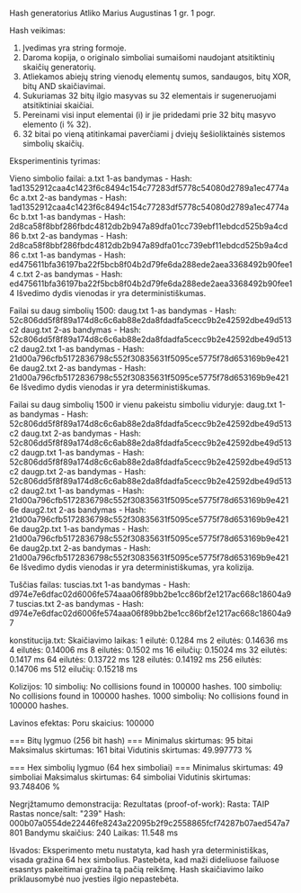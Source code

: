 Hash generatorius
Atliko Marius Augustinas 1 gr. 1 pogr.

Hash veikimas:
1. Įvedimas yra string formoje.
2. Daroma kopija, o originalo simboliai sumaišomi naudojant atsitiktinių skaičių generatorių.
3. Atliekamos abiejų string vienodų elementų sumos, sandaugos, bitų XOR, bitų AND skaičiavimai.
4. Sukuriamas 32 bitų ilgio masyvas su 32 elementais ir sugeneruojami atsitiktiniai skaičiai.
5. Pereinami visi input elementai (i) ir jie pridedami prie 32 bitų masyvo elemento (i % 32).
6. 32 bitai po vieną atitinkamai paverčiami į dviejų šešioliktainės sistemos simbolių skaičių.

Eksperimentinis tyrimas:

Vieno simbolio failai:
a.txt 1-as bandymas - Hash: 1ad1352912caa4c1423f6c8494c154c77283df5778c54080d2789a1ec4774a6c
a.txt 2-as bandymas - Hash: 1ad1352912caa4c1423f6c8494c154c77283df5778c54080d2789a1ec4774a6c
b.txt 1-as bandymas - Hash: 2d8ca58f8bbf286fbdc4812db2b947a89dfa01cc739ebf11ebdcd525b9a4cd86
b.txt 2-as bandymas - Hash: 2d8ca58f8bbf286fbdc4812db2b947a89dfa01cc739ebf11ebdcd525b9a4cd86
c.txt 1-as bandymas - Hash: ed475611bfa36197ba22f5bcb8f04b2d79fe6da288ede2aea3368492b90fee14
c.txt 2-as bandymas - Hash: ed475611bfa36197ba22f5bcb8f04b2d79fe6da288ede2aea3368492b90fee14
Išvedimo dydis vienodas ir yra deterministiškumas.

Failai su daug simbolių 1500:
daug.txt 1-as bandymas - Hash: 52c806dd5f8f89a174d8c6c6ab88e2da8fdadfa5cecc9b2e42592dbe49d513c2
daug.txt 2-as bandymas - Hash: 52c806dd5f8f89a174d8c6c6ab88e2da8fdadfa5cecc9b2e42592dbe49d513c2
daug2.txt 1-as bandymas - Hash: 21d00a796cfb5172836798c552f30835631f5095ce5775f78d653169b9e4216e
daug2.txt 2-as bandymas - Hash: 21d00a796cfb5172836798c552f30835631f5095ce5775f78d653169b9e4216e
Išvedimo dydis vienodas ir yra deterministiškumas.

Failai su daug simbolių 1500 ir vienu pakeistu simboliu viduryje:
daug.txt 1-as bandymas - Hash: 52c806dd5f8f89a174d8c6c6ab88e2da8fdadfa5cecc9b2e42592dbe49d513c2
daug.txt 2-as bandymas - Hash: 52c806dd5f8f89a174d8c6c6ab88e2da8fdadfa5cecc9b2e42592dbe49d513c2
daugp.txt 1-as bandymas - Hash: 52c806dd5f8f89a174d8c6c6ab88e2da8fdadfa5cecc9b2e42592dbe49d513c2
daugp.txt 2-as bandymas - Hash: 52c806dd5f8f89a174d8c6c6ab88e2da8fdadfa5cecc9b2e42592dbe49d513c2
daug2.txt 1-as bandymas - Hash: 21d00a796cfb5172836798c552f30835631f5095ce5775f78d653169b9e4216e
daug2.txt 2-as bandymas - Hash: 21d00a796cfb5172836798c552f30835631f5095ce5775f78d653169b9e4216e
daug2p.txt 1-as bandymas - Hash: 21d00a796cfb5172836798c552f30835631f5095ce5775f78d653169b9e4216e
daug2p.txt 2-as bandymas - Hash: 21d00a796cfb5172836798c552f30835631f5095ce5775f78d653169b9e4216e
Išvedimo dydis vienodas ir yra deterministiškumas, yra kolizija.

Tuščias failas:
tuscias.txt 1-as bandymas - Hash: d974e7e6dfac02d6006fe574aaa06f89bb2be1cc86bf2e1217ac668c18604a97
tuscias.txt 2-as bandymas - Hash: d974e7e6dfac02d6006fe574aaa06f89bb2be1cc86bf2e1217ac668c18604a97

konstitucija.txt:
Skaičiavimo laikas:
1 eilutė: 0.1284 ms
2 eilutės: 0.14636 ms
4 eilutės: 0.14006 ms
8 eilutės: 0.1502 ms
16 eilučių: 0.15024 ms
32 eilutės: 0.1417 ms
64 eilutės: 0.13722 ms
128 eilutės: 0.14192 ms
256 eilutės: 0.14706 ms
512 eilučių: 0.15218 ms

Kolizijos:
10 simbolių: No collisions found in 100000 hashes.
100 simbolių: No collisions found in 100000 hashes.
1000 simbolių: No collisions found in 100000 hashes.

Lavinos efektas:
Poru skaicius: 100000

=== Bitų lygmuo (256 bit hash) ===
Minimalus skirtumas: 95 bitai
Maksimalus skirtumas: 161 bitai
Vidutinis skirtumas: 49.997773 %

=== Hex simbolių lygmuo (64 hex simboliai) ===
Minimalus skirtumas: 49 simboliai
Maksimalus skirtumas: 64 simboliai
Vidutinis skirtumas: 93.748406 %

Negrįžtamumo demonstracija:
Rezultatas (proof-of-work):
Rasta: TAIP
Rastas nonce/salt: "239"
Hash: 000b07a0554de22446fe8243a22095b2f9c2558865fcf74287b07aed547a7801
Bandymu skaičius: 240
Laikas: 11.548 ms

Išvados:
Eksperimento metu nustatyta, kad hash yra deterministiškas, visada gražina 64 hex simbolius. Pastebėta, kad maži dideliuose failuose esasntys pakeitimai gražina tą pačią reikšmę. Hash skaičiavimo laiko priklausomybė nuo įvesties ilgio nepastebėta.
